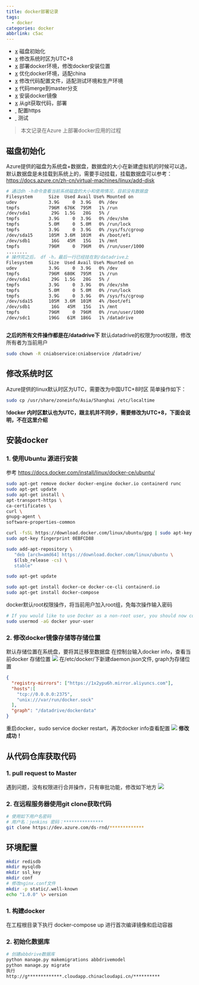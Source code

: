 ```yaml
---
title: docker部署记录
tags:
  - docker
categories: docker
abbrlink: c5ac
---
```

- [x]() 磁盘初始化
- [x]() 修改系统时区为UTC+8
- [x]() 部署docker环境，修改docker安装位置
- [x]() 优化docker环境，适配china
- [x]() 修改代码配置文件，适配测试环境和生产环境
- [x]() 代码merge到master分支
- [x]() 安装docker镜像
- [x]() 从git获取代码，部署
- [ ]() 配置https
- [ ]() 测试

> 本文记录在Azure 上部署docker应用的过程

## 磁盘初始化
Azure提供的磁盘为系统盘+数据盘，数据盘的大小在新建虚拟机的时候可以选，默认数据盘是未挂载到系统上的，需要手动挂载，挂载数据盘可以参考：
https://docs.azure.cn/zh-cn/virtual-machines/linux/add-disk
```bash
# 通过dh -h命令查看当前系统磁盘的大小和使用情况，目前没有数据盘
Filesystem      Size  Used Avail Use% Mounted on
udev            3.9G     0  3.9G   0% /dev
tmpfs           796M  676K  795M   1% /run
/dev/sda1        29G  1.5G   28G   5% /
tmpfs           3.9G     0  3.9G   0% /dev/shm
tmpfs           5.0M     0  5.0M   0% /run/lock
tmpfs           3.9G     0  3.9G   0% /sys/fs/cgroup
/dev/sda15      105M  3.6M  101M   4% /boot/efi
/dev/sdb1        16G   45M   15G   1% /mnt
tmpfs           796M     0  796M   0% /run/user/1000
........
# 操作完之后， df -h，最后一行已经挂在到/datadrive上
Filesystem      Size  Used Avail Use% Mounted on
udev            3.9G     0  3.9G   0% /dev
tmpfs           796M  680K  795M   1% /run
/dev/sda1        29G  1.5G   28G   5% /
tmpfs           3.9G     0  3.9G   0% /dev/shm
tmpfs           5.0M     0  5.0M   0% /run/lock
tmpfs           3.9G     0  3.9G   0% /sys/fs/cgroup
/dev/sda15      105M  3.6M  101M   4% /boot/efi
/dev/sdb1        16G   45M   15G   1% /mnt
tmpfs           796M     0  796M   0% /run/user/1000
/dev/sdc1       196G   61M  186G   1% /datadrive



```

**之后的所有文件操作都是在/datadrive下**
默认datadrive的权限为root权限，修改所有者为当前用户

```bash
sudo chown -R cniabservice:cniabservice /datadrive/
```

## 修改系统时区
Azure提供的linux默认时区为UTC，需要改为中国UTC+8时区
简单操作如下：
```bash
sudo cp /usr/share/zoneinfo/Asia/Shanghai /etc/localtime 
```
**!docker 内时区默认也为UTC，跟主机并不同步，需要修改为UTC+8，下面会说明，不在这里介绍**

## 安装docker
### 1. 使用Ubuntu 源进行安装
参考 https://docs.docker.com/install/linux/docker-ce/ubuntu/ 
```bash
sudo apt-get remove docker docker-engine docker.io containerd runc
sudo apt-get update
sudo apt-get install \
apt-transport-https \
ca-certificates \
curl \
gnupg-agent \
software-properties-common

curl -fsSL https://download.docker.com/linux/ubuntu/gpg | sudo apt-key add -
sudo apt-key fingerprint 0EBFCD88

sudo add-apt-repository \
   "deb [arch=amd64] https://download.docker.com/linux/ubuntu \
   $(lsb_release -cs) \
   stable"

sudo apt-get update

sudo apt-get install docker-ce docker-ce-cli containerd.io
sudo apt-get install docker-compose

```
docker默认root权限操作，将当前用户加入root组，免每次操作输入密码

```bash
# If you would like to use Docker as a non-root user, you should now consider adding your user to the “docker” group with something like:
sudo usermod -aG docker your-user
```

### 2. 修改docker镜像存储等存储位置
默认存储位置在系统盘，要将其迁移至数据盘
在控制台输入docker info，查看当前docker 存储位置
![][image-1]
在/etc/docker/下新建daemon.json文件, graph为存储位置
```json
{
  "registry-mirrors": ["https://1x2ypu6h.mirror.aliyuncs.com"],
  "hosts":[
    "tcp://0.0.0.0:2375",
    "unix:///var/run/docker.sock"
  ],
  "graph": "/datadrive/dockerdata"
}
```

重启docker，sudo service docker restart，再次docker info查看配置
![][image-2]
**修改成功！**

## 从代码仓库获取代码
### 1. pull request to Master
遇到问题，没有权限进行合并操作，只有审批功能，修改如下地方
![][image-3]
### 2. 在远程服务器使用git clone获取代码
```bash
# 使用如下用户名密码
# 用户名：jenkins 密码：***************
git clone https://dev.azure.com/ds-rnd/*************
```

## 环境配置
```bash
mkdir redisdb
mkdir mysqldb
mkdir ssl_key
mkdir conf
# 修改nginx.conf文件
mkdir -p static/.well-known
echo "1.0.0" \> version
```

### 1. 构建docker
在工程根目录下执行 docker-compose up 进行首次编译镜像和启动容器

### 2. 初始化数据库
```bash
# 创建abbdrive数据库
python manage.py makemigrations abbdrivemodel
python manage.py migrate
执行
http://g*************.cloudapp.chinacloudapi.cn/**********
```





[image-1]:	https://oss.smart-lifestyle.cn/blog/qx062.jpg
[image-2]:	https://oss.smart-lifestyle.cn/blog/7rvdj.jpg
[image-3]:	https://oss.smart-lifestyle.cn/blog/98qaq.jpg